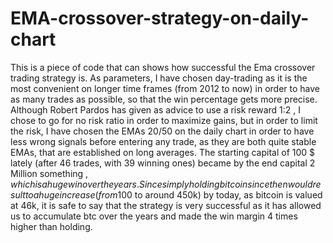 # EMA-crossover-strategy-on-daily-chart

This is a piece of code that can shows how successful the Ema crossover trading strategy is. As parameters, I have chosen day-trading as it is the most convenient on longer time frames (from 2012 to now) in order to have as many trades as possible, so that the win percentage gets more precise. Although Robert Pardos has given as advice to use a risk reward 1:2 , I chose to go for no risk ratio in order to maximize gains, but in order to limit the risk, I have chosen the EMAs 20/50 on the daily chart in order to have less wrong signals before entering any trade, as they are both quite stable EMAs, that are established on long averages. The starting capital of 100 $ lately (after 46 trades, with 39 winning ones) became by the end capital 2 Million something $, which is a huge win over the years. Since simply holding bitcoin since then would result to a huge increase (from 100$ to around 450k) by today, as bitcoin is valued at 46k, it is safe to say that the strategy is very successful as it has allowed us to accumulate btc over the years and made the win margin 4 times higher than holding.
